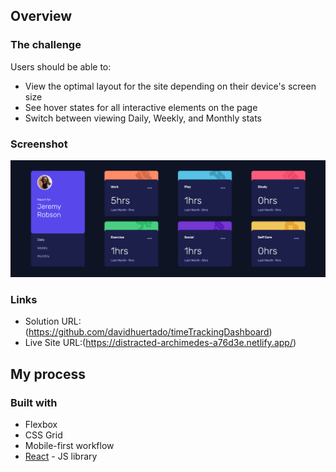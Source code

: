 ## Overview

### The challenge

Users should be able to:

- View the optimal layout for the site depending on their device's screen size
- See hover states for all interactive elements on the page
- Switch between viewing Daily, Weekly, and Monthly stats

### Screenshot

![](./AppScreenshot.jpg)

### Links

- Solution URL: (https://github.com/davidhuertado/timeTrackingDashboard)
- Live Site URL:(https://distracted-archimedes-a76d3e.netlify.app/)

## My process

### Built with

- Flexbox
- CSS Grid
- Mobile-first workflow
- [React](https://reactjs.org/) - JS library



